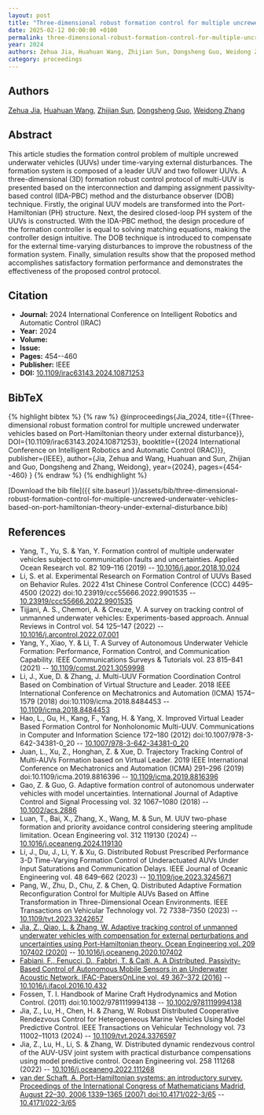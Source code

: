 ```yaml
---
layout: post
title: "Three-dimensional robust formation control for multiple uncrewed underwater vehicles based on Port-Hamiltonian theory under external disturbance"
date: 2025-02-12 00:00:00 +0100
permalink: three-dimensional-robust-formation-control-for-multiple-uncrewed-underwater-vehicles-based-on-port-hamiltonian-theory-under-external-disturbance
year: 2024
authors: Zehua Jia, Huahuan Wang, Zhijian Sun, Dongsheng Guo, Weidong Zhang
category: proceedings
---
```

 
## Authors
[Zehua Jia](authors/zehua-jia), [Huahuan Wang](authors/huahuan-wang), [Zhijian Sun](authors/zhijian-sun), [Dongsheng Guo](authors/dongsheng-guo), [Weidong Zhang](authors/weidong-zhang)
 
## Abstract
This article studies the formation control problem of multiple uncrewed underwater vehicles (UUVs) under time-varying external disturbances. The formation system is composed of a leader UUV and two follower UUVs. A three-dimensional (3D) formation robust control protocol of multi-UUV is presented based on the interconnection and damping assignment passivity-based control (IDA-PBC) method and the disturbance observer (DOB) technique. Firstly, the original UUV models are transformed into the Port-Hamiltonian (PH) structure. Next, the desired closed-loop PH system of the UUVs is constructed. With the IDA-PBC method, the design procedure of the formation controller is equal to solving matching equations, making the controller design intuitive. The DOB technique is introduced to compensate for the external time-varying disturbances to improve the robustness of the formation system. Finally, simulation results show that the proposed method accomplishes satisfactory formation performance and demonstrates the effectiveness of the proposed control protocol.
 
## Citation
- **Journal:** 2024 International Conference on Intelligent Robotics and Automatic Control (IRAC)
- **Year:** 2024
- **Volume:** 
- **Issue:** 
- **Pages:** 454--460
- **Publisher:** IEEE
- **DOI:** [10.1109/irac63143.2024.10871253](https://doi.org/10.1109/irac63143.2024.10871253)
 
## BibTeX
{% highlight bibtex %}
{% raw %}
@inproceedings{Jia_2024,
  title={{Three-dimensional robust formation control for multiple uncrewed underwater vehicles based on Port-Hamiltonian theory under external disturbance}},
  DOI={10.1109/irac63143.2024.10871253},
  booktitle={{2024 International Conference on Intelligent Robotics and Automatic Control (IRAC)}},
  publisher={IEEE},
  author={Jia, Zehua and Wang, Huahuan and Sun, Zhijian and Guo, Dongsheng and Zhang, Weidong},
  year={2024},
  pages={454--460}
}
{% endraw %}
{% endhighlight %}
 
[Download the bib file]({{ site.baseurl }}/assets/bib/three-dimensional-robust-formation-control-for-multiple-uncrewed-underwater-vehicles-based-on-port-hamiltonian-theory-under-external-disturbance.bib)
 
## References
- Yang, T., Yu, S. & Yan, Y. Formation control of multiple underwater vehicles subject to communication faults and uncertainties. Applied Ocean Research vol. 82 109–116 (2019) -- [10.1016/j.apor.2018.10.024](https://doi.org/10.1016/j.apor.2018.10.024)
- Li, S. et al. Experimental Research on Formation Control of UUVs Based on Behavior Rules. 2022 41st Chinese Control Conference (CCC) 4495–4500 (2022) doi:10.23919/ccc55666.2022.9901535 -- [10.23919/ccc55666.2022.9901535](https://doi.org/10.23919/ccc55666.2022.9901535)
- Tijjani, A. S., Chemori, A. & Creuze, V. A survey on tracking control of unmanned underwater vehicles: Experiments-based approach. Annual Reviews in Control vol. 54 125–147 (2022) -- [10.1016/j.arcontrol.2022.07.001](https://doi.org/10.1016/j.arcontrol.2022.07.001)
- Yang, Y., Xiao, Y. & Li, T. A Survey of Autonomous Underwater Vehicle Formation: Performance, Formation Control, and Communication Capability. IEEE Communications Surveys &amp; Tutorials vol. 23 815–841 (2021) -- [10.1109/comst.2021.3059998](https://doi.org/10.1109/comst.2021.3059998)
- Li, J., Xue, D. & Zhang, J. Multi-UUV Formation Coordination Control Based on Combination of Virtual Structure and Leader. 2018 IEEE International Conference on Mechatronics and Automation (ICMA) 1574–1579 (2018) doi:10.1109/icma.2018.8484453 -- [10.1109/icma.2018.8484453](https://doi.org/10.1109/icma.2018.8484453)
- Hao, L., Gu, H., Kang, F., Yang, H. & Yang, X. Improved Virtual Leader Based Formation Control for Nonholonomic Multi-UUV. Communications in Computer and Information Science 172–180 (2012) doi:10.1007/978-3-642-34381-0_20 -- [10.1007/978-3-642-34381-0_20](https://doi.org/10.1007/978-3-642-34381-0_20)
- Juan, L., Xu, Z., Honghan, Z. & Xue, D. Trajectory Tracking Control of Multi-AUVs Formation based on Virtual Leader. 2019 IEEE International Conference on Mechatronics and Automation (ICMA) 291–296 (2019) doi:10.1109/icma.2019.8816396 -- [10.1109/icma.2019.8816396](https://doi.org/10.1109/icma.2019.8816396)
- Gao, Z. & Guo, G. Adaptive formation control of autonomous underwater vehicles with model uncertainties. International Journal of Adaptive Control and Signal Processing vol. 32 1067–1080 (2018) -- [10.1002/acs.2886](https://doi.org/10.1002/acs.2886)
- Luan, T., Bai, X., Zhang, X., Wang, M. & Sun, M. UUV two-phase formation and priority avoidance control considering steering amplitude limitation. Ocean Engineering vol. 312 119130 (2024) -- [10.1016/j.oceaneng.2024.119130](https://doi.org/10.1016/j.oceaneng.2024.119130)
- Li, J., Du, J., Li, Y. & Xu, G. Distributed Robust Prescribed Performance 3-D Time-Varying Formation Control of Underactuated AUVs Under Input Saturations and Communication Delays. IEEE Journal of Oceanic Engineering vol. 48 649–662 (2023) -- [10.1109/joe.2023.3245671](https://doi.org/10.1109/joe.2023.3245671)
- Pang, W., Zhu, D., Chu, Z. & Chen, Q. Distributed Adaptive Formation Reconfiguration Control for Multiple AUVs Based on Affine Transformation in Three-Dimensional Ocean Environments. IEEE Transactions on Vehicular Technology vol. 72 7338–7350 (2023) -- [10.1109/tvt.2023.3242657](https://doi.org/10.1109/tvt.2023.3242657)
- [Jia, Z., Qiao, L. & Zhang, W. Adaptive tracking control of unmanned underwater vehicles with compensation for external perturbations and uncertainties using Port-Hamiltonian theory. Ocean Engineering vol. 209 107402 (2020)](adaptive-tracking-control-of-unmanned-underwater-vehicles-with-compensation-for-external-perturbations-and-uncertainties-using-port-hamiltonian-theory) -- [10.1016/j.oceaneng.2020.107402](https://doi.org/10.1016/j.oceaneng.2020.107402)
- [Fabiani, F., Fenucci, D., Fabbri, T. & Caiti, A. A Distributed, Passivity-Based Control of Autonomous Mobile Sensors in an Underwater Acoustic Network. IFAC-PapersOnLine vol. 49 367–372 (2016)](a-distributed-passivity-based-control-of-autonomous-mobile-sensors-in-an-underwater-acoustic-network) -- [10.1016/j.ifacol.2016.10.432](https://doi.org/10.1016/j.ifacol.2016.10.432)
- Fossen, T. I. Handbook of Marine Craft Hydrodynamics and Motion Control. (2011) doi:10.1002/9781119994138 -- [10.1002/9781119994138](https://doi.org/10.1002/9781119994138)
- Jia, Z., Lu, H., Chen, H. & Zhang, W. Robust Distributed Cooperative Rendezvous Control for Heterogeneous Marine Vehicles Using Model Predictive Control. IEEE Transactions on Vehicular Technology vol. 73 11002–11013 (2024) -- [10.1109/tvt.2024.3376597](https://doi.org/10.1109/tvt.2024.3376597)
- Jia, Z., Lu, H., Li, S. & Zhang, W. Distributed dynamic rendezvous control of the AUV-USV joint system with practical disturbance compensations using model predictive control. Ocean Engineering vol. 258 111268 (2022) -- [10.1016/j.oceaneng.2022.111268](https://doi.org/10.1016/j.oceaneng.2022.111268)
- [van der Schaft, A. Port-Hamiltonian systems: an introductory survey. Proceedings of the International Congress of Mathematicians Madrid, August 22–30, 2006 1339–1365 (2007) doi:10.4171/022-3/65](port-hamiltonian-systems-an-introductory-survey) -- [10.4171/022-3/65](https://doi.org/10.4171/022-3/65)

